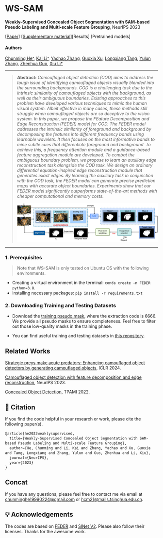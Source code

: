 # WS-SAM
**Weakly-Supervised Concealed Object Segmentation with SAM-based Pseudo Labeling and Multi-scale Feature Grouping**, NeurIPS 2023

[[Paper](https://proceedings.neurips.cc/paper_files/paper/2023/file/61aa557643ae8709b6a4f41140b2234a-Paper-Conference.pdf)] [[Supplementary material](https://proceedings.neurips.cc/paper_files/paper/2023/file/61aa557643ae8709b6a4f41140b2234a-Supplemental-Conference.pdf)][Results] [Pretrained models]

#### Authors
[Chunming He^](https://chunminghe.github.io/), [Kai Li^](http://kailigo.github.io/), [Yachao Zhang](https://yachao-zhang.github.io/), [Guoxia Xu](https://scholar.google.com/citations?user=tfwlUZkAAAAJ&hl=en), [Longxiang Tang](https://scholar.google.com/citations?user=3oMQsq8AAAAJ&hl=en), [Yulun Zhang](https://yulunzhang.com/), [Zhenhua Guo](https://scholar.google.com/citations?user=dbR6bD0AAAAJ&hl=en), [Xiu Li*](https://scholar.google.com/citations?user=Xrh1OIUAAAAJ&hl=en)

---
> **Abstract:** *Camouflaged object detection (COD) aims to address the tough issue of identifying camouflaged objects visually blended into the surrounding backgrounds. COD is a challenging task due to the intrinsic similarity of camouflaged objects with the background, as well as their ambiguous boundaries. Existing approaches to this problem have developed various techniques to mimic the human visual system. Albeit effective in many cases, these methods still struggle when camouflaged objects are so deceptive to the vision system. In this paper, we propose the FEature Decomposition and Edge Reconstruction (FEDER) model for COD. The FEDER model addresses the intrinsic similarity of foreground and background by decomposing the features into different frequency bands using learnable wavelets. It then focuses on the most informative bands to mine subtle cues that differentiate foreground and background. To achieve this, a frequency attention module and a guidance-based feature aggregation module are developed. To combat the ambiguous boundary problem, we propose to learn an auxiliary edge reconstruction task alongside the COD task. We design an ordinary differential equation-inspired edge reconstruction module that generates exact edges. By learning the auxiliary task in conjunction with the COD task, the FEDER model can generate precise prediction maps with accurate object boundaries. Experiments show that our FEDER model significantly outperforms state-of-the-art methods with cheaper computational and memory costs.*
>
> <p align="center">
> <img width="800" src="Framework.jpg">
> </p>
---

### 1. Prerequisites

> Note that WS-SAM is only tested on Ubuntu OS with the following environments.

- Creating a virtual environment in the terminal: `conda create -n FEDER python=3.8`.
- Installing necessary packages: `pip install -r requirements.txt`

### 2. Downloading Training and Testing Datasets

- Download the [training pseudo mask](https://pan.baidu.com/s/1OXQdRLhP3kond_vWWQLVIQ?pwd=6666), where the extraction code is 6666. We provide all pseudo masks to ensure completeness. Feel free to filter out those low-quality masks in the training phase.

- You can find useful training and testing datasets in [this repository](https://github.com/ChunmingHe/awesome-concealed-object-segmentation).



## Related Works
[Strategic preys make acute predators: Enhancing camouflaged object detectors by generating camouflaged objects](https://github.com/ChunmingHe/Camouflageator), ICLR 2024.

[Camouflaged object detection with feature decomposition and edge reconstruction](https://github.com/ChunmingHe/FEDER), NeurIPS 2023.

[Concealed Object Detection](https://github.com/GewelsJI/SINet-V2), TPAMI 2022.


## 📎 Citation

If you find the code helpful in your research or work, please cite the following paper(s).

```
@article{he2023weaklysupervised,
  title={Weakly-Supervised Concealed Object Segmentation with SAM-based Pseudo Labeling and Multi-scale Feature Grouping},
  author={He, Chunming and Li, Kai and Zhang, Yachao and Xu, Guoxia and Tang, Longxiang and Zhang, Yulun and Guo, Zhenhua and Li, Xiu},
  journal={NeurIPS},
  year={2023}
}
```
## Concat
If you have any questions, please feel free to contact me via email at chunminghe19990224@gmail.com or hcm21@mails.tsinghua.edu.cn.

## 💡 Acknowledgements
The codes are based on [FEDER](https://github.com/ChunmingHe/FEDER) and [SINet V2](https://github.com/GewelsJI/SINet-V2). Please also follow their licenses. Thanks for the awesome work.

